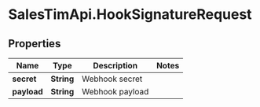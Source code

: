 # SalesTimApi.HookSignatureRequest

## Properties

Name | Type | Description | Notes
------------ | ------------- | ------------- | -------------
**secret** | **String** | Webhook secret | 
**payload** | **String** | Webhook payload | 


